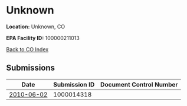 # Unknown

**Location:** Unknown, CO

**EPA Facility ID:** 100000211013

[Back to CO Index](../../index.md)

## Submissions

| Date | Submission ID | Document Control Number |
|------|--------------|-------------------------|
| [2010-06-02](submissions/1000014318.md) | 1000014318 |  |
